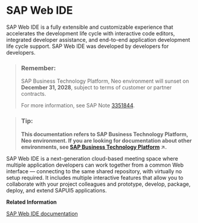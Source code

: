 <!-- loio43ca1e9e90764dc19191d15b06466fd0 -->

# SAP Web IDE

SAP Web IDE is a fully extensible and customizable experience that accelerates the development life cycle with interactive code editors, integrated developer assistance, and end-to-end application development life cycle support. SAP Web IDE was developed by developers for developers.

> ### Remember:  
> SAP Business Technology Platform, Neo environment will sunset on **December 31, 2028**, subject to terms of customer or partner contracts.
> 
> For more information, see SAP Note [3351844](https://me.sap.com/notes/3351844).

> ### Tip:  
> **This documentation refers to SAP Business Technology Platform, Neo environment. If you are looking for documentation about other environments, see [SAP Business Technology Platform](https://help.sap.com/viewer/65de2977205c403bbc107264b8eccf4b/Cloud/en-US/6a2c1ab5a31b4ed9a2ce17a5329e1dd8.html "SAP Business Technology Platform (SAP BTP) is an integrated offering comprised of four technology portfolios: database and data management, application development and integration, analytics, and intelligent technologies. The platform offers users the ability to turn data into business value, compose end-to-end business processes, and build and extend SAP applications quickly.") :arrow_upper_right:.**

SAP Web IDE is a next-generation cloud-based meeting space where multiple application developers can work together from a common Web interface — connecting to the same shared repository, with virtually no setup required. It includes multiple interactive features that allow you to collaborate with your project colleagues and prototype, develop, package, deploy, and extend SAPUI5 applications.

**Related Information**  


[SAP Web IDE documentation](https://help.sap.com/viewer/825270ffffe74d9f988a0f0066ad59f0/CF/en-US)

